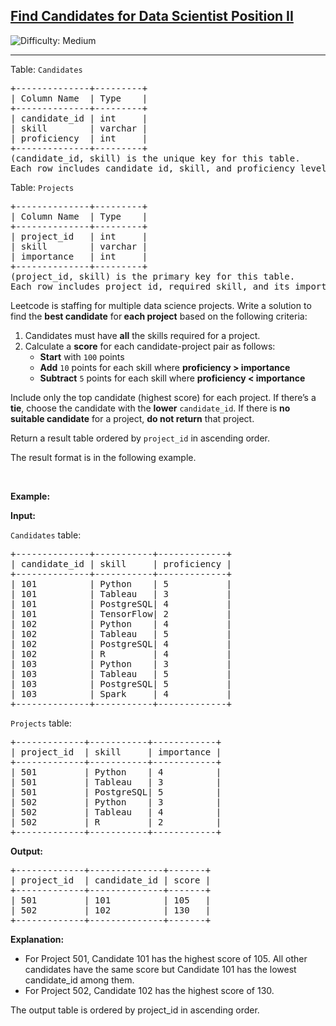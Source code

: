 <h2><a href="https://leetcode.com/problems/find-candidates-for-data-scientist-position-ii">Find Candidates for Data Scientist Position II</a></h2> <img src='https://img.shields.io/badge/Difficulty-Medium-orange' alt='Difficulty: Medium' /><hr><p>Table: <font face="monospace"><code>Candidates</code></font></p>

<pre>
+--------------+---------+ 
| Column Name  | Type    | 
+--------------+---------+ 
| candidate_id | int     | 
| skill        | varchar |
| proficiency  | int     |
+--------------+---------+
(candidate_id, skill) is the unique key for this table.
Each row includes candidate_id, skill, and proficiency level (1-5).
</pre>

<p>Table: <font face="monospace"><code>Projects</code></font></p>

<pre>
+--------------+---------+ 
| Column Name  | Type    | 
+--------------+---------+ 
| project_id   | int     | 
| skill        | varchar |
| importance   | int     |
+--------------+---------+
(project_id, skill) is the primary key for this table.
Each row includes project_id, required skill, and its importance (1-5) for the project.
</pre>

<p>Leetcode is staffing for multiple data science projects. Write a solution to find the <strong>best candidate</strong> for<strong> each project</strong> based on the following criteria:</p>

<ol>
	<li>Candidates must have <strong>all</strong> the skills required for a project.</li>
	<li>Calculate a <strong>score</strong> for each candidate-project pair as follows:
	<ul>
		<li><strong>Start</strong> with <code>100</code> points</li>
		<li><strong>Add</strong> <code>10</code> points for each skill where <strong>proficiency &gt; importance</strong></li>
		<li><strong>Subtract</strong> <code>5</code> points for each skill where <strong>proficiency &lt; importance</strong></li>
	</ul>
	</li>
</ol>

<p>Include only the top candidate (highest score) for each project. If there&rsquo;s a <strong>tie</strong>, choose the candidate with the <strong>lower</strong> <code>candidate_id</code>. If there is <strong>no suitable candidate</strong> for a project, <strong>do not return</strong>&nbsp;that project.</p>

<p>Return a result table ordered by <code>project_id</code> in ascending order.</p>

<p>The result format is in the following example.</p>

<p>&nbsp;</p>
<p><strong class="example">Example:</strong></p>

<div class="example-block">
<p><strong>Input:</strong></p>

<p><code>Candidates</code> table:</p>

<pre class="example-io">
+--------------+-----------+-------------+
| candidate_id | skill     | proficiency |
+--------------+-----------+-------------+
| 101          | Python    | 5           |
| 101          | Tableau   | 3           |
| 101          | PostgreSQL| 4           |
| 101          | TensorFlow| 2           |
| 102          | Python    | 4           |
| 102          | Tableau   | 5           |
| 102          | PostgreSQL| 4           |
| 102          | R         | 4           |
| 103          | Python    | 3           |
| 103          | Tableau   | 5           |
| 103          | PostgreSQL| 5           |
| 103          | Spark     | 4           |
+--------------+-----------+-------------+
</pre>

<p><code>Projects</code> table:</p>

<pre class="example-io">
+-------------+-----------+------------+
| project_id  | skill     | importance |
+-------------+-----------+------------+
| 501         | Python    | 4          |
| 501         | Tableau   | 3          |
| 501         | PostgreSQL| 5          |
| 502         | Python    | 3          |
| 502         | Tableau   | 4          |
| 502         | R         | 2          |
+-------------+-----------+------------+
</pre>

<p><strong>Output:</strong></p>

<pre class="example-io">
+-------------+--------------+-------+
| project_id  | candidate_id | score |
+-------------+--------------+-------+
| 501         | 101          | 105   |
| 502         | 102          | 130   |
+-------------+--------------+-------+
</pre>

<p><strong>Explanation:</strong></p>

<ul>
	<li>For Project 501, Candidate 101 has the highest score of 105. All other candidates have the same score but Candidate 101 has the lowest candidate_id among them.</li>
	<li>For Project 502, Candidate 102 has the highest score of 130.</li>
</ul>

<p>The output table is ordered by project_id in ascending order.</p>
</div>
